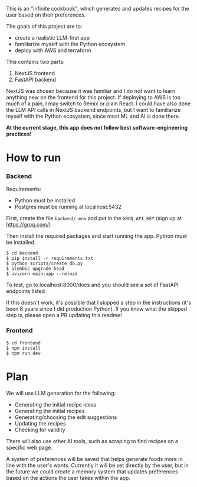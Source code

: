 This is an "infinite cookbook", which generates and updates recipes for the user based on their preferences.

The goals of this project are to:
* create a realistic LLM-first app
* familiarize myself with the Python ecosystem
* deploy with AWS and terraform

This contains two parts:
1. NextJS frontend
2. FastAPI backend

NextJS was chosen because it was familiar and I do not want to learn anything new on the frontend for this project.  If deploying to AWS is too much of a pain, I may switch to Remix or plain React.  I could have also done the LLM API calls in NextJS backend endpoints, but I want to familiarize myself with the Python ecosystem, since most ML and AI is done there.

**At the current stage, this app does not follow best software-engineering practices!**

# How to run

### Backend

Requirements:
* Python must be installed
* Postgres must be running at localhost:5432

First, create the file `backend/.env` and put in the `GROQ_API_KEY` (sign up at https://groq.com/)

Then install the required packages and start running the app.  Python must be installed.

```
$ cd backend
$ pip install -r requirements.txt
$ python scripts/create_db.py
$ alembic upgrade head
$ uvicorn main:app --reload
```

To test, go to localhost:8000/docs and you should see a set of FastAPI endpoints listed

If this doesn't work, it's possible that I skipped a step in the instructions (it's been 8 years since I did production Python).  If you know what the skipped step is, please open a PR updating this readme!


### Frontend

```
$ cd frontend
$ npm install
$ npm run dev
```

# Plan

We will use LLM generation for the following:
* Generating the initial recipe ideas
* Generating the initial recipes
* Generating/choosing the edit suggestions
* Updating the recipes
* Checking for validity

There will also use other AI tools, such as scraping to find recipes on a specific web page.

A system of preferences will be saved that helps generate foods more in line with the user's wants.  Currently it will be set directly by the user, but in the future we could create a memory system that updates preferences based on the actions the user takes within the app.